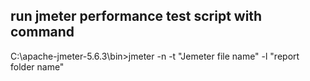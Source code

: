 run jmeter performance test script with command
-----------------------------------------------
C:\apache-jmeter-5.6.3\bin>jmeter -n -t "Jemeter file name" -l "report folder name"
